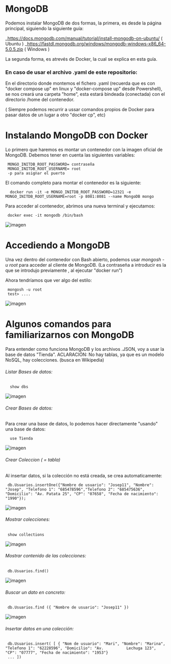 # MongoDB

Podemos instalar MongoDB de dos formas, la primera, es desde la página principal, siguiendo la siguiente guía: 

_https://docs.mongodb.com/manual/tutorial/install-mongodb-on-ubuntu/ ( Ubuntu )
_https://fastdl.mongodb.org/windows/mongodb-windows-x86_64-5.0.5.zip ( Windows )

La segunda forma, es atrevés de Docker, la cual se explica en esta guía.

### En caso de usar el archivo .yaml de este repositorio:

En el directorio donde montemos el fichero .yaml (recuerda que es con "docker compose up" en linux y "docker-compose up" desde Powershell), se nos creará una carpeta "home", esta estará bindeada (conectada) con el directorio /home del contenedor. 

( Siempre podemos recurrir a ussar comandos propios de Docker para pasar datos de un lugar a otro "docker cp", etc)


# Instalando MongoDB con Docker

Lo primero que haremos es montar un contenedor con la imagen oficial de MongoDB. Debemos tener en cuenta las siguientes variables:


     MONGO_INITDB_ROOT_PASSWORD= contraseña
     MONGO_INITDB_ROOT_USERNAME= root
     -p para asignar el puerto


El comando completo para montar el contenedor es la siguiente:

      docker run -it -e MONGO_INITDB_ROOT_PASSWORD=12321 -e MONGO_INITDB_ROOT_USERNAME=root -p 8081:8081 --name MongoDB mongo


Para acceder al contenedor, abrimos una nueva terminal y ejecutamos: 

     docker exec -it mongodb /bin/bash
     
   ![imagen](https://user-images.githubusercontent.com/80277545/146464397-f0e7c35f-5dd8-4830-8ae5-48a9561bef43.png)

     

# Accediendo a MongoDB

Una vez dentro del contenedor con Bash abierto, podemos usar _mongosh -u root_ para acceder al cliente de MongoDB. (La contraseña a introducir es la que se introdujo previamente , al ejecutar "docker run") 

Ahora tendríamos que ver algo del estilo: 

     mongosh -u root
     test> ....
  ![imagen](https://user-images.githubusercontent.com/80277545/146464477-bc5d297f-f476-4446-ae7f-a54b3f253f52.png)


# Algunos comandos para familiarizarnos con MongoDB

Para entender como funciona MongoDB y los archivos .JSON, voy a usar la base de datos "Tienda".
ACLARACIÓN: No hay tablas, ya que es un modelo NoSQL, hay colecciones. (busca en Wikipedia)


###### Listar Bases de datos:

      show dbs
   ![imagen](https://user-images.githubusercontent.com/80277545/146464531-5e4b1465-4809-4ab8-bc53-7e3f0370b563.png)

     

###### Crear Bases de datos:

 Para crear una base de datos, lo podemos hacer directamente "usando" una base de datos:
 
      use Tienda
   ![imagen](https://user-images.githubusercontent.com/80277545/146464575-ba3572fe-7678-4cc5-98ef-0a521d32a91e.png)

 
###### Crear Coleccion ( = tabla)

Al insertar datos, si la colección no está creada, se crea automaticamente:

     db.Usuarios.insertOne({"Nombre de usuario": "Josep11", "Nombre": "Josep", "Telefono 1": "685478596","Telefono 2": "685475636", "Domicilio": "Av. Patata 25", "CP": "07658", "Fecha de nacimiento": "1990"});
   ![imagen](https://user-images.githubusercontent.com/80277545/146464646-1a0e57ff-b775-4604-99d0-6ba726783f57.png)


###### Mostrar colecciones:

     show collections
   ![imagen](https://user-images.githubusercontent.com/80277545/146464711-b88ae14a-e169-43a7-a209-07f6506c625a.png)

     
 
###### Mostrar contenido de las colecciones:

     db.Usuarios.find()
   ![imagen](https://user-images.githubusercontent.com/80277545/146464758-b8b9c126-d0aa-4a80-aaa2-9f528e122e3c.png)

 
###### Buscar un dato en concreto:

     db.Usuarios.find ({ "Nombre de usuario": "Josep11" })
   ![imagen](https://user-images.githubusercontent.com/80277545/146464813-964bf6a6-12b0-4eb0-ad9c-9921c206871f.png)

     

###### Insertar datos en una colección:

     db.Usuarios.insert( [ { "Nom de usuario": "Mari", "Nombre": "Marina", "Telefono 1": "62228596", "Domicilio": "Av.          Lechuga 123", "CP": "07777", "Fecha de nacimiento": "1953"}
     ... ])
     
     



